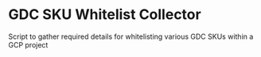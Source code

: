 # GDC SKU Whitelist Collector
Script to gather required details for whitelisting various GDC SKUs within a GCP project